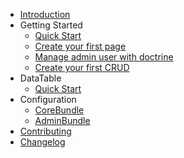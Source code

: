 - [Introduction](README.md)
- Getting Started
    - [Quick Start](/getting-started/quick_start)
    - [Create your first page](getting-started/create_home)
    - [Manage admin user with doctrine](getting-started/manage_user_with_doctrine)
    - [Create your first CRUD](getting-started/crud)
- DataTable
  - [Quick Start](/datatable/quick_start)
- Configuration
  - [CoreBundle](config/umbrella_core)
  - [AdminBundle](config/umbrella_admin)
- [Contributing](contributing)
- [Changelog](changelog)
